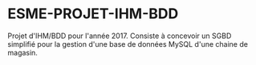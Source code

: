 # ESME-PROJET-IHM-BDD
Projet d'IHM/BDD pour l'année 2017. Consiste à concevoir un SGBD simplifié pour la gestion d'une base de données MySQL d'une chaine de magasin.
